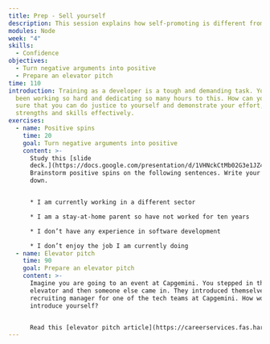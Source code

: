 ```yaml
---
title: Prep - Sell yourself
description: This session explains how self-promoting is different from bragging.
modules: Node
week: "4"
skills:
  - Confidence
objectives:
  - Turn negative arguments into positive
  - Prepare an elevator pitch
time: 110
introduction: Training as a developer is a tough and demanding task. You have
  been working so hard and dedicating so many hours to this. How can you make
  sure that you can do justice to yourself and demonstrate your effort,
  strengths and skills effectively.
exercises:
  - name: Positive spins
    time: 20
    goal: Turn negative arguments into positive
    content: >-
      Study this [slide
      deck.](https://docs.google.com/presentation/d/1VHNckCtMb02G3e1JZ4xBFsQ4t9mulsZTKXsA1bqUK3Q/edit#slide=id.ga9333c68a9_0_33)
      Brainstorm positive spins on the following sentences. Write your ideas
      down.


      * I am currently working in a different sector

      * I am a stay-at-home parent so have not worked for ten years

      * I don’t have any experience in software development

      * I don’t enjoy the job I am currently doing
  - name: Elevator pitch
    time: 90
    goal: Prepare an elevator pitch
    content: >-
      Imagine you are going to an event at Capgemini. You stepped in the
      elevator and then someone else came in. They introduced themselves as the
      recruiting manager for one of the tech teams at Capgemini. How would you
      introduce yourself? 


      Read this [elevator pitch article](https://careerservices.fas.harvard.edu/blog/2022/09/07/how-to-give-a-great-elevator-pitch-with-examples/). Prepare your 30-second elevator pitch. Practice and refine your pitch every day for 2 weeks, then one day every week until you land your dream job.
---
```

